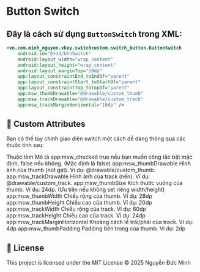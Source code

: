 # Button Switch

## Đây là cách sử dụng `ButtonSwitch` trong XML:

```xml
<vn.com.minh_nguyen.vkey.switchcustom.switch_button.ButtonSwitch
    android:id="@+id/btnSwitch"
    android:layout_width="wrap_content"
    android:layout_height="wrap_content"
    android:layout_marginTop="30dp"
    app:layout_constraintEnd_toEndOf="parent"
    app:layout_constraintStart_toStartOf="parent"
    app:layout_constraintTop_toTopOf="parent"
    app:msw_thumbDrawable="@drawable/custom_thumb"
    app:msw_trackDrawable="@drawable/custom_track"
    app:msw_trackMarginHorizontal="10dp" />
```
## 🎨 Custom Attributes
Bạn có thể tùy chỉnh giao diện switch một cách dễ dàng thông qua các thuộc tính sau:

Thuộc tính	Mô tả
app:msw_checked	true nếu bạn muốn công tắc bật mặc định, false nếu không. (Mặc định là false)
app:msw_thumbDrawable	Hình ảnh của thumb (nút gạt). Ví dụ: @drawable/custom_thumb.
app:msw_trackDrawable	Hình ảnh của track (nền). Ví dụ: @drawable/custom_track.
app:msw_thumbSize	Kích thước vuông của thumb. Ví dụ: 24dp. (Ưu tiên nếu không set riêng width/height)
app:msw_thumbWidth	Chiều rộng của thumb. Ví dụ: 28dp
app:msw_thumbHeight	Chiều cao của thumb. Ví dụ: 20dp
app:msw_trackWidth	Chiều rộng của track. Ví dụ: 60dp
app:msw_trackHeight	Chiều cao của track. Ví dụ: 24dp
app:msw_trackMarginHorizontal	Khoảng cách lề trái/phải của track. Ví dụ: 4dp
app:msw_thumbPadding	Padding bên trong của thumb. Ví dụ: 2dp

## 📝 License
This project is licensed under the MIT License
© 2025 Nguyễn Đức Minh